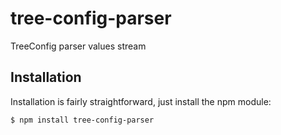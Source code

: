 # tree-config-parser

TreeConfig parser values stream

## Installation

Installation is fairly straightforward, just install the npm module:

    $ npm install tree-config-parser


